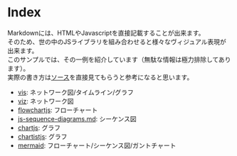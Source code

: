 # Index
Markdownには、HTMLやJavascriptを直接記載することが出来ます。  
そのため、世の中のJSライブラリを組み合わせると様々なヴィジュアル表現が出来ます。  
このサンプルでは、その一例を紹介しています（無駄な情報は極力排除してあります）。  
実際の書き方は[ソース](https://github.com/humangas/mkdocs-custom/)を直接見てもらうと参考になると思います。

- [vis](/vis.md): ネットワーク図/タイムライン/グラフ
- [viz](/viz.md): ネットワーク図
- [flowchartjs](/flowchartjs/index.md): フローチャート
- [js-sequence-diagrams.md](/js-sequence-diagrams.md): シーケンス図
- [chartjs](/chartjs/index.md): グラフ
- [chartistjs](/chartistjs/index.md): グラフ
- [mermaid](/mermaid.md): フローチャート/シーケンス図/ガントチャート
